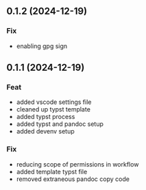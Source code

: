 ## 0.1.2 (2024-12-19)

### Fix

- enabling gpg sign

## 0.1.1 (2024-12-19)

### Feat

- added vscode settings file
- cleaned up typst template
- added typst process
- added typst and pandoc setup
- added devenv setup

### Fix

- reducing scope of permissions in workflow
- added template typst file
- removed extraneous pandoc copy code
